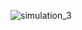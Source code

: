 ![simulation_3](https://github.com/AhmedAtia1507/Spectrophotometer_GP/assets/104103615/656271af-a38f-4d10-8d22-3b46055abfc4)

